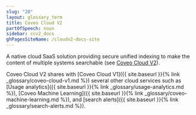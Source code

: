 ```yaml
---
slug: "20"
layout: glossary_term
title: Coveo Cloud V2
partOfSpeech: noun
sidebar: ccv2_docs
ghPagesSiteName: /cloudv2-docs-site
---
```

A native cloud SaaS solution providing secure unified indexing to make the content of multiple systems searchable (see [Coveo Cloud V2](http://www.coveo.com/go?dest=cloudhelp&lcid=9&context=231)). 

Coveo Cloud V2 shares with [Coveo Cloud V1]({{ site.baseurl }}{% link _glossary/coveo-cloud-v1.md %}) several other cloud services such as [Usage analytics]({{ site.baseurl }}{% link _glossary/usage-analytics.md %}), [Coveo Machine Learning]({{ site.baseurl }}{% link _glossary/coveo-machine-learning.md %}), and [search alerts]({{ site.baseurl }}{% link _glossary/search-alerts.md %}).
